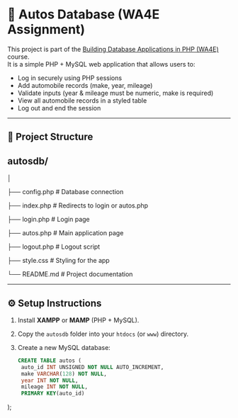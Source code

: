 # 🚗 Autos Database (WA4E Assignment)

This project is part of the [Building Database Applications in PHP (WA4E)](https://www.wa4e.com/) course.  
It is a simple PHP + MySQL web application that allows users to:

- Log in securely using PHP sessions
- Add automobile records (make, year, mileage)
- Validate inputs (year & mileage must be numeric, make is required)
- View all automobile records in a styled table
- Log out and end the session

---

## 📂 Project Structure

## autosdb/

│

├── config.php # Database connection

├── index.php # Redirects to login or autos.php

├── login.php # Login page

├── autos.php # Main application page

├── logout.php # Logout script

├── style.css # Styling for the app

└── README.md # Project documentation

---

## ⚙️ Setup Instructions

1. Install **XAMPP** or **MAMP** (PHP + MySQL).
2. Copy the `autosdb` folder into your `htdocs` (or `www`) directory.
3. Create a new MySQL database:

   ```sql
   CREATE TABLE autos (
    auto_id INT UNSIGNED NOT NULL AUTO_INCREMENT,
    make VARCHAR(128) NOT NULL,
    year INT NOT NULL,
    mileage INT NOT NULL,
    PRIMARY KEY(auto_id)
);

